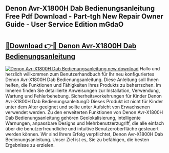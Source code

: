 ## Denon Avr-X1800H Dab Bedienungsanleitung Free Pdf Download - Part-tgh New Repair Owner Guide - User Service Edition mGdaO

# <h2><a href="http://df5t0l3.blite.top/?on=Denon+Avr-X1800H+Dab+Bedienungsanleitung">🔗Download 👉🔴 Denon Avr-X1800H Dab Bedienungsanleitung</a></h2>

[![Denon Avr-X1800H Dab Bedienungsanleitung new download](https://i.imgur.com/lujVjoI.png)](http://df5t0l3.blite.top/?on=Denon+Avr-X1800H+Dab+Bedienungsanleitung)
Hallo und herzlich willkommen zum Benutzerhandbuch für Ihr neu konfiguriertes Denon Avr-X1800H Dab Bedienungsanleitung. Diese Anleitung soll Ihnen helfen, die Funktionen und Fähigkeiten Ihres Produkts zu beherrschen. Im Inneren finden Sie detaillierte Anweisungen zur Installation, Verwendung, Wartung und Fehlerbehebung. Sicherheitsvorkehrungen für Kinder Denon Avr-X1800H Dab BedienungsanleitungD Dieses Produkt ist nicht für Kinder unter dem Alter geeignet und sollte unter Aufsicht von Erwachsenen verwendet werden. Zu den erweiterten Funktionen von Denon Avr-X1800H Dab Bedienungsanleitung gehören Geolokalisierung, intelligente Warnungen, anpassbare Designs und Mehrbenutzerzugriff, die alle einfach über die benutzerfreundliche und intuitive Benutzeroberfläche gesteuert werden können. Wir sind Ihrem Erfolg verpflichtet, Denon Avr-X1800H Dab Bedienungsanleitung. Unser Ziel ist es, Sie zu befähigen, die besten Ergebnisse zu erzielen.
